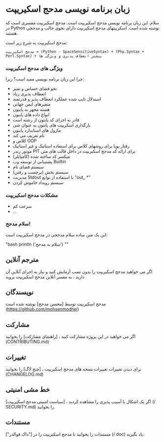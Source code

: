 # زبان برنامه نویسی مدحج اسکیریپت
سلام. این زبان برنامه نویسی مدحج اسکیریپت است. مدحج اسکیریپت مفسری است که در Python نوشته شده است.
اسکریپتهای مدحج اسکیریپت دارای نحوی جالب و مدحجی هستند.

 مدحج اسکیریپت به شرح زیر است:

`مدحج اسکیریپت = (Python - SpaceSensitiveSyntax) + (Php.Syntax + Perl.Syntax) + بیشتر انعطاف پذیری و ویژگی ها`

### ویژگی های مدحج اسکیریپت
چرا این زبان برنامه نویسی مفید است؟ زیرا:

- نحو فضای حساس و تمیز
- انعطاف پذیری زیاد
- استدلال تایپ شده عملکرد انعطاف پذیر و قدرتمند
- متغیرهای ایمن جهانی
- هسته مجهز به پایتون
- انواع داده های پایتون
- قادر به اجرای کد پایتون از رشته است
- بارگذاری اسکریپت های پایتون به عنوان شی
- ماژول های استاندارد پایتون
- نام تعریف می کند
- کلاس و OOP
- رفتار پویا برای روشهای کلاس برای استفاده استاتیک و غیر استاتیک
- موتور رندر PIT برای ارائه کد مدحج اسکیریپت در داخل قالب های متن
- میکسر کد ساخته شده (کامپایلر)
- پشتیبانی از توسعه وب Builtin
- سیستم فضای نام
- سیستم بخش (برچسب و رفتن)
- مدیریت Stdout با استفاده از توابع "out_ *"
- سیستم رویداد خاموش کردن

### مشکلات مدحج اسکیریپت

- سرعت کم
- ...

### سلام مدحج!
این یک متن ساده سلام مدحجی در مدحج اسکیریپت است:

"bash
println ('سلام به مدحج')
""

## مترجم آنلاین
اگر می خواهید مدحج اسکیریپت را بدون نصب آزمایش کنید و نیاز به اجرای آنلاین آن دارید ، به مفسر آنلاین مدحج اسکیریپت بروید

## نویسندگان
مدحج اسکیریپت توسط [محسن مدحج] نوشته شده است (https://github.com/mohsenmodhej)

## مشارکت
اگر می خواهید در این پروژه مشارکت کنید ، [راهنمای مشارکت] را بخوانید (CONTRIBUTING.md)

## تغییرات
برای دیدن تغییرات تغییرات نسخه های مدحج اسکیریپت ، [چنج لاگ] را بخوانید (CHANGELOG.md)

## خط مشی امنیتی
اگر یک اشکال یا آسیب پذیری را مشاهده کردید ، [سیاست امنیتی مدحج اسکیریپت] (/ SECURITY.md) را بخوانید.

## مستندات
مستندات را بخوانید تا مدحج اسکیریپت را در ["داک فوالدر"] (/ doc) یاد بگیرید.
